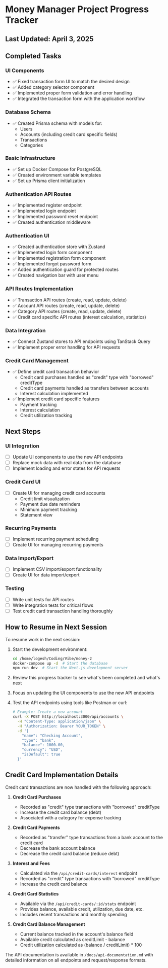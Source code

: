 # Money Manager Project Progress Tracker

## Last Updated: April 3, 2025

## Completed Tasks

### UI Components
- ✅ Fixed transaction form UI to match the desired design
- ✅ Added category selector component
- ✅ Implemented proper form validation and error handling
- ✅ Integrated the transaction form with the application workflow

### Database Schema
- ✅ Created Prisma schema with models for:
  - Users
  - Accounts (including credit card specific fields)
  - Transactions
  - Categories

### Basic Infrastructure
- ✅ Set up Docker Compose for PostgreSQL
- ✅ Created environment variable templates
- ✅ Set up Prisma client initialization

### Authentication API Routes
- ✅ Implemented register endpoint
- ✅ Implemented login endpoint
- ✅ Implemented password reset endpoint
- ✅ Created authentication middleware

### Authentication UI
- ✅ Created authentication store with Zustand
- ✅ Implemented login form component
- ✅ Implemented registration form component
- ✅ Implemented forgot password form
- ✅ Added authentication guard for protected routes
- ✅ Created navigation bar with user menu

### API Routes Implementation
- ✅ Transaction API routes (create, read, update, delete)
- ✅ Account API routes (create, read, update, delete)
- ✅ Category API routes (create, read, update, delete)
- ✅ Credit card specific API routes (interest calculation, statistics)

### Data Integration
- ✅ Connect Zustand stores to API endpoints using TanStack Query
- ✅ Implement proper error handling for API requests

### Credit Card Management
- ✅ Define credit card transaction behavior
  - Credit card purchases handled as "credit" type with "borrowed" creditType
  - Credit card payments handled as transfers between accounts
  - Interest calculation implemented
- ✅ Implement credit card specific features
  - Payment tracking
  - Interest calculation
  - Credit utilization tracking

## Next Steps

### UI Integration
- [ ] Update UI components to use the new API endpoints
- [ ] Replace mock data with real data from the database
- [ ] Implement loading and error states for API requests

### Credit Card UI
- [ ] Create UI for managing credit card accounts
  - Credit limit visualization
  - Payment due date reminders
  - Minimum payment tracking
  - Statement view

### Recurring Payments
- [ ] Implement recurring payment scheduling
- [ ] Create UI for managing recurring payments

### Data Import/Export
- [ ] Implement CSV import/export functionality
- [ ] Create UI for data import/export

### Testing
- [ ] Write unit tests for API routes
- [ ] Write integration tests for critical flows
- [ ] Test credit card transaction handling thoroughly

## How to Resume in Next Session

To resume work in the next session:

1. Start the development environment:
   ```bash
   cd /home/logesh/Coding/Vibe/money-2
   docker-compose up -d  # Start the database
   npm run dev  # Start the Next.js development server
   ```

2. Review this progress tracker to see what's been completed and what's next

3. Focus on updating the UI components to use the new API endpoints

4. Test the API endpoints using tools like Postman or curl:
   ```bash
   # Example: Create a new account
   curl -X POST http://localhost:3000/api/accounts \
     -H "Content-Type: application/json" \
     -H "Authorization: Bearer YOUR_TOKEN" \
     -d '{
       "name": "Checking Account",
       "type": "bank",
       "balance": 1000.00,
       "currency": "USD",
       "isDefault": true
     }'
   ```

## Credit Card Implementation Details

Credit card transactions are now handled with the following approach:

1. **Credit Card Purchases**
   - Recorded as "credit" type transactions with "borrowed" creditType
   - Increase the credit card balance (debt)
   - Associated with a category for expense tracking

2. **Credit Card Payments**
   - Recorded as "transfer" type transactions from a bank account to the credit card
   - Decrease the bank account balance
   - Decrease the credit card balance (reduce debt)

3. **Interest and Fees**
   - Calculated via the `/api/credit-cards/interest` endpoint
   - Recorded as "credit" type transactions with "borrowed" creditType
   - Increase the credit card balance

4. **Credit Card Statistics**
   - Available via the `/api/credit-cards/:id/stats` endpoint
   - Provides balance, available credit, utilization, due date, etc.
   - Includes recent transactions and monthly spending

5. **Credit Card Balance Management**
   - Current balance tracked in the account's balance field
   - Available credit calculated as creditLimit - balance
   - Credit utilization calculated as (balance / creditLimit) * 100

The API documentation is available in `/docs/api-documentation.md` with detailed information on all endpoints and request/response formats.
